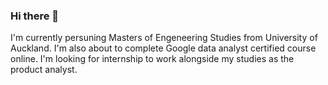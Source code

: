 ### Hi there 👋

I'm currently persuning Masters of Engeneering Studies from University of Auckland.
I'm also about to complete Google data analyst certified course online.
I'm looking for internship to work alongside my studies as the product analyst.
<!--
**akshanshmalik/akshanshmalik** is a ✨ _special_ ✨ repository because its `README.md` (this file) appears on your GitHub profile.

Here are some ideas to get you started:

- 🔭 I’m currently working on ...
- 🌱 I’m currently learning ...
- 👯 I’m looking to collaborate on ...
- 🤔 I’m looking for help with ...
- 💬 Ask me about ...
- 📫 How to reach me: ...
- 😄 Pronouns: ...
- ⚡ Fun fact: ...
-->
